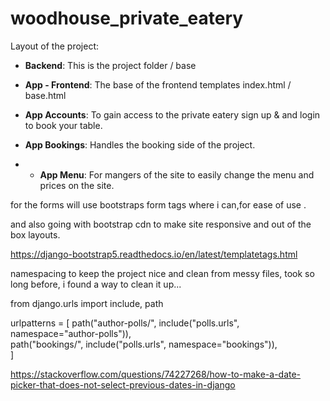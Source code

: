 # woodhouse_private_eatery









Layout of the project:

-   **Backend**: This is the project folder / base 

-   **App - Frontend**: The base of the frontend templates index.html / base.html

-   **App Accounts**: To gain access to the private eatery sign up & and login to book your table.

-   **App Bookings**: Handles the booking side of the project. 


- -   **App Menu**: For mangers of the site to easily change the menu and prices on the site. 


for the forms will use bootstraps form tags where i can,for ease of use . 

and also going with bootstrap cdn to make site responsive and out of the box layouts. 

https://django-bootstrap5.readthedocs.io/en/latest/templatetags.html 



namespacing to keep the project nice and clean from messy files, took so long before, i found a way to clean it up... 


from django.urls import include, path

urlpatterns = [
    path("author-polls/", include("polls.urls", namespace="author-polls")),   
    path("bookings/", include("polls.urls", namespace="bookings")),   
]


https://stackoverflow.com/questions/74227268/how-to-make-a-date-picker-that-does-not-select-previous-dates-in-django


